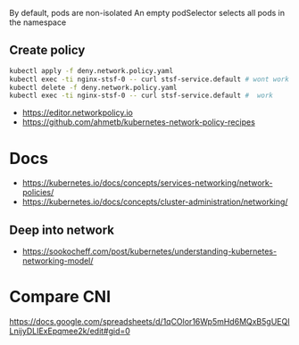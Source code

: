 By default, pods are non-isolated
An empty podSelector selects all pods in the namespace

## Create policy

```sh
kubectl apply -f deny.network.policy.yaml
kubectl exec -ti nginx-stsf-0 -- curl stsf-service.default # wont work
kubectl delete -f deny.network.policy.yaml
kubectl exec -ti nginx-stsf-0 -- curl stsf-service.default #  work

```

* https://editor.networkpolicy.io
* https://github.com/ahmetb/kubernetes-network-policy-recipes

# Docs

* https://kubernetes.io/docs/concepts/services-networking/network-policies/
* https://kubernetes.io/docs/concepts/cluster-administration/networking/

## Deep into network

* https://sookocheff.com/post/kubernetes/understanding-kubernetes-networking-model/

# Compare CNI

https://docs.google.com/spreadsheets/d/1qCOlor16Wp5mHd6MQxB5gUEQILnijyDLIExEpqmee2k/edit#gid=0

